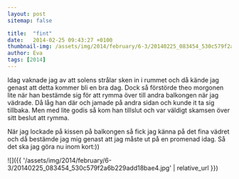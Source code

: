 ```yaml
---
layout: post
sitemap: false

title:  "fint"
date:   2014-02-25 09:43:27 +0100
thumbnail-img: /assets/img/2014/february/6-3/20140225_083454_530c579f2a6b229add18bae4.jpg
author: Eva
tags: [2014]
---
```


Idag vaknade jag av att solens strålar sken in i rummet och då kände jag genast att detta kommer bli en bra dag. Dock så förstörde theo morgonen lite när han bestämde sig för att rymma över till andra balkongen när jag vädrade. Då låg han där och jamade på andra sidan och kunde it ta sig tillbaka. Men med lite godis så kom han tillslut och var väldigt skamsen över sitt beslut att rymma. 

När jag lockade på kissen på balkongen så fick jag känna på det fina vädret och då bestämde jag mig genast att jag måste ut på en promenad idag. Så det ska jag göra nu inom kort:))

![]({{ '/assets/img/2014/february/6-3/20140225_083454_530c579f2a6b229add18bae4.jpg'  | relative_url }})

